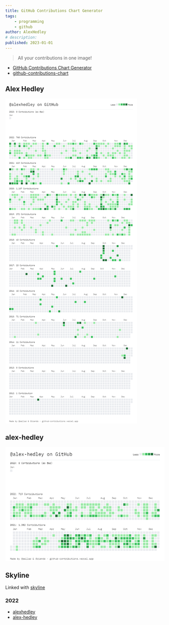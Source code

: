 ```yaml
---
title: GitHub Contributions Chart Generator
tags:
    - programming
    - github
author: AlexHedley
# description: 
published: 2023-01-01
---
```


> All your contributions in one image!

- [GitHub Contributions Chart Generator](https://github-contributions.vercel.app/)
- [github-contributions-chart](https://github.com/sallar/github-contributions-chart)

## Alex Hedley

![alexhedley](images/gh/contributions-alexhedley.png "Contributions alexhedley")

## alex-hedley

![alex-hedley](images/gh/contributions-alex-hedley.png "Contributions alex-hedley")

## Skyline

Linked with [skyline](https://skyline.github.com/)

### 2022

- [alexhedley](https://skyline.github.com/alexhedley/2022)
- [alex-hedley](https://skyline.github.com/alex-hedley/2022)

